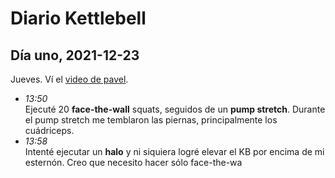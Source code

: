 # Diario Kettlebell
## Día uno, 2021-12-23
Jueves. Ví el [video de pavel](/home/lorenzo/Documentos/Fuerza/Enter_the_Kettlebell_-_Pavel_Tsatsouline.mp4).

- *13:50*<br/>Ejecuté 20 **face-the-wall** squats, seguidos de un **pump stretch**. Durante el pump stretch me temblaron las piernas, principalmente los cuádriceps.
- *13:58*<br/>Intenté ejecutar un **halo** y ni siquiera logré elevar el KB por encima de mi esternón. Creo que necesito hacer sólo face-the-wa